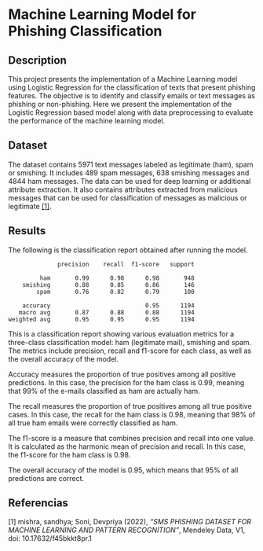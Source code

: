 # Machine Learning Model for Phishing Classification


## Description
This project presents the implementation of a Machine Learning model using Logistic Regression for the classification of texts that present phishing features. The objective is to identify and classify emails or text messages as phishing or non-phishing. 
Here we present the implementation of the Logistic Regression based model along with data preprocessing to evaluate the performance of the machine learning model. 

## Dataset
The dataset contains 5971 text messages labeled as legitimate (ham), spam or smishing. It includes 489 spam messages, 638 smishing messages and 4844 ham messages. The data can be used for deep learning or additional attribute extraction. It also contains attributes extracted from malicious messages that can be used for classification of messages as malicious or legitimate [[1]](https://https://data.mendeley.com/datasets/f45bkkt8pr/1).


## Results
The following is the classification report obtained after running the model.

```
              precision    recall  f1-score   support

         ham       0.99      0.98      0.98       948
    smishing       0.88      0.85      0.86       146
        spam       0.76      0.82      0.79       100

    accuracy                           0.95      1194
   macro avg       0.87      0.88      0.88      1194
weighted avg       0.95      0.95      0.95      1194
```

This is a classification report showing various evaluation metrics for a three-class classification model: ham (legitimate mail), smishing and spam. The metrics include precision, recall and f1-score for each class, as well as the overall accuracy of the model.

Accuracy measures the proportion of true positives among all positive predictions. In this case, the precision for the ham class is 0.99, meaning that 99% of the e-mails classified as ham are actually ham.

The recall measures the proportion of true positives among all true positive cases. In this case, the recall for the ham class is 0.98, meaning that 98% of all true ham emails were correctly classified as ham.

The f1-score is a measure that combines precision and recall into one value. It is calculated as the harmonic mean of precision and recall. In this case, the f1-score for the ham class is 0.98.

The overall accuracy of the model is 0.95, which means that 95% of all predictions are correct.


## Referencias
[1] mishra, sandhya; Soni, Devpriya (2022), *“SMS PHISHING DATASET FOR MACHINE LEARNING AND PATTERN RECOGNITION”*, Mendeley Data, V1, doi: 10.17632/f45bkkt8pr.1
